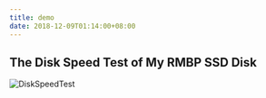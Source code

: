 ```yaml
---
title: demo
date: 2018-12-09T01:14:00+08:00
---
```

## The Disk Speed Test of My RMBP SSD Disk
![DiskSpeedTest](https://lib.azfs.com.cn/DiskSpeedTest.png-note)



